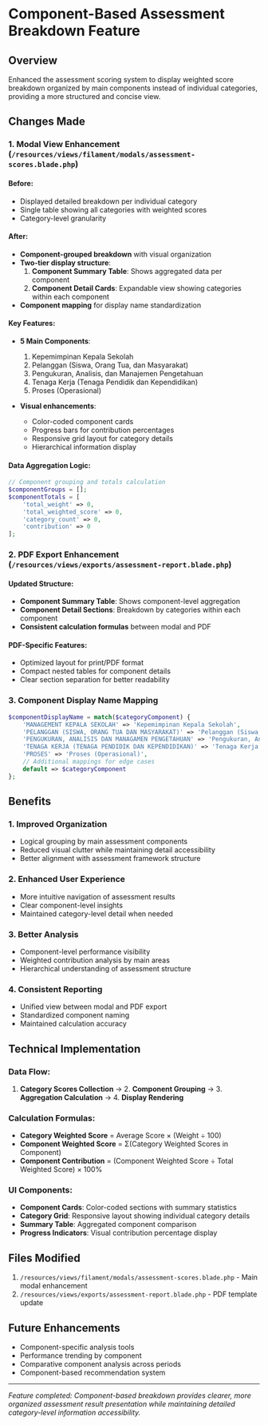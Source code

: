 # Component-Based Assessment Breakdown Feature

## Overview
Enhanced the assessment scoring system to display weighted score breakdown organized by main components instead of individual categories, providing a more structured and concise view.

## Changes Made

### 1. Modal View Enhancement (`/resources/views/filament/modals/assessment-scores.blade.php`)

#### Before:
- Displayed detailed breakdown per individual category
- Single table showing all categories with weighted scores
- Category-level granularity

#### After:
- **Component-grouped breakdown** with visual organization
- **Two-tier display structure**:
  1. **Component Summary Table**: Shows aggregated data per component
  2. **Component Detail Cards**: Expandable view showing categories within each component
- **Component mapping** for display name standardization

#### Key Features:
- **5 Main Components**:
  1. Kepemimpinan Kepala Sekolah
  2. Pelanggan (Siswa, Orang Tua, dan Masyarakat)
  3. Pengukuran, Analisis, dan Manajemen Pengetahuan
  4. Tenaga Kerja (Tenaga Pendidik dan Kependidikan)
  5. Proses (Operasional)

- **Visual enhancements**:
  - Color-coded component cards
  - Progress bars for contribution percentages
  - Responsive grid layout for category details
  - Hierarchical information display

#### Data Aggregation Logic:
```php
// Component grouping and totals calculation
$componentGroups = [];
$componentTotals = [
    'total_weight' => 0,
    'total_weighted_score' => 0,
    'category_count' => 0,
    'contribution' => 0
];
```

### 2. PDF Export Enhancement (`/resources/views/exports/assessment-report.blade.php`)

#### Updated Structure:
- **Component Summary Table**: Shows component-level aggregation
- **Component Detail Sections**: Breakdown by categories within each component
- **Consistent calculation formulas** between modal and PDF

#### PDF-Specific Features:
- Optimized layout for print/PDF format
- Compact nested tables for component details
- Clear section separation for better readability

### 3. Component Display Name Mapping
```php
$componentDisplayName = match($categoryComponent) {
    'MANAGEMENT KEPALA SEKOLAH' => 'Kepemimpinan Kepala Sekolah',
    'PELANGGAN (SISWA, ORANG TUA DAN MASYARAKAT)' => 'Pelanggan (Siswa, Orang Tua, dan Masyarakat)',
    'PENGUKURAN, ANALISIS DAN MANAGAMEN PENGETAHUAN' => 'Pengukuran, Analisis, dan Manajemen Pengetahuan',
    'TENAGA KERJA (TENAGA PENDIDIK DAN KEPENDIDIKAN)' => 'Tenaga Kerja (Tenaga Pendidik dan Kependidikan)',
    'PROSES' => 'Proses (Operasional)',
    // Additional mappings for edge cases
    default => $categoryComponent
};
```

## Benefits

### 1. **Improved Organization**
- Logical grouping by main assessment components
- Reduced visual clutter while maintaining detail accessibility
- Better alignment with assessment framework structure

### 2. **Enhanced User Experience**
- More intuitive navigation of assessment results
- Clear component-level insights
- Maintained category-level detail when needed

### 3. **Better Analysis**
- Component-level performance visibility
- Weighted contribution analysis by main areas
- Hierarchical understanding of assessment structure

### 4. **Consistent Reporting**
- Unified view between modal and PDF export
- Standardized component naming
- Maintained calculation accuracy

## Technical Implementation

### Data Flow:
1. **Category Scores Collection** → 2. **Component Grouping** → 3. **Aggregation Calculation** → 4. **Display Rendering**

### Calculation Formulas:
- **Category Weighted Score** = Average Score × (Weight ÷ 100)
- **Component Weighted Score** = Σ(Category Weighted Scores in Component)
- **Component Contribution** = (Component Weighted Score ÷ Total Weighted Score) × 100%

### UI Components:
- **Component Cards**: Color-coded sections with summary statistics
- **Category Grid**: Responsive layout showing individual category details
- **Summary Table**: Aggregated component comparison
- **Progress Indicators**: Visual contribution percentage display

## Files Modified
1. `/resources/views/filament/modals/assessment-scores.blade.php` - Main modal enhancement
2. `/resources/views/exports/assessment-report.blade.php` - PDF template update

## Future Enhancements
- Component-specific analysis tools
- Performance trending by component
- Comparative component analysis across periods
- Component-based recommendation system

---
*Feature completed: Component-based breakdown provides clearer, more organized assessment result presentation while maintaining detailed category-level information accessibility.*